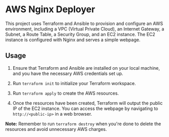 # AWS Nginx Deployer

This project uses Terraform and Ansible to provision and configure an AWS environment, including a VPC (Virtual Private Cloud), an Internet Gateway, a Subnet, a Route Table, a Security Group, and an EC2 instance. The EC2 instance is configured with Nginx and serves a simple webpage.

## Usage

1. Ensure that Terraform and Ansible are installed on your local machine, and you have the necessary AWS credentials set up.

2. Run `terraform init` to initialize your Terraform workspace.

3. Run `terraform apply` to create the AWS resources.

4. Once the resources have been created, Terraform will output the public IP of the EC2 instance. You can access the webpage by navigating to `http://<public-ip>` in a web browser.

**Note:** Remember to run `terraform destroy` when you're done to delete the resources and avoid unnecessary AWS charges.
